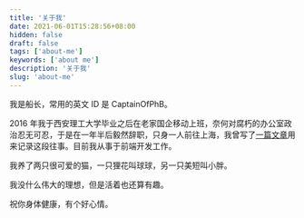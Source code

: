 ```yaml
---
title: '关于我'
date: 2021-06-01T15:28:56+08:00
hidden: false
draft: false
tags: ['about-me']
keywords: ['about me']
description: '关于我'
slug: 'about-me'
---
```


我是船长，常用的英文 ID 是 CaptainOfPhB。

2016 年我于西安理工大学毕业之后在老家国企移动上班，奈何对腐朽的办公室政治忍无可忍，于是在一年半后毅然辞职，只身一人前往上海，我曾写了[一篇文章][知乎]用来记录这段往事。目前我从事于前端开发工作。

我养了两只很可爱的猫，一只狸花叫球球，另一只美短叫小胖。

我没什么伟大的理想，但是活着也还算有趣。

祝你身体健康，有个好心情。

[知乎]: https://zhuanlan.zhihu.com/p/36296156
